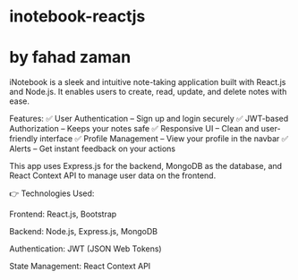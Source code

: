# inotebook-reactjs
# by fahad zaman
iNotebook is a sleek and intuitive note-taking application built with React.js and Node.js. It enables users to create, read, update, and delete notes with ease.

Features:
✅ User Authentication – Sign up and login securely
✅ JWT-based Authorization – Keeps your notes safe
✅ Responsive UI – Clean and user-friendly interface
✅ Profile Management – View your profile in the navbar
✅ Alerts – Get instant feedback on your actions

This app uses Express.js for the backend, MongoDB as the database, and React Context API to manage user data on the frontend.

👉 Technologies Used:

Frontend: React.js, Bootstrap

Backend: Node.js, Express.js, MongoDB

Authentication: JWT (JSON Web Tokens)

State Management: React Context API


